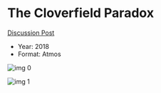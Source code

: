 # The Cloverfield Paradox

[Discussion Post](https://www.avsforum.com/threads/bass-eq-for-filtered-movies.2995212/post-57550568)

* Year: 2018
* Format: Atmos

![img 0](https://i.imgur.com/Fi9YvUI.jpg)

![img 1](https://i.imgur.com/nWrTi68.jpg)

